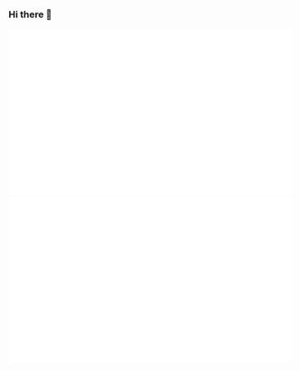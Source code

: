 ### Hi there 👋

![Github Stats - Overview][gh-stats-overview] ![Github Stats - Languages][gh-stats-languages]

<!--
**theCalcaholic/theCalcaholic** is a ✨ _special_ ✨ repository because its `README.md` (this file) appears on your GitHub profile.

Here are some ideas to get you started:

- 🔭 I’m currently working on ...
- 🌱 I’m currently learning ...
- 👯 I’m looking to collaborate on ...
- 🤔 I’m looking for help with ...
- 💬 Ask me about ...
- 📫 How to reach me: ...
- 😄 Pronouns: ...
- ⚡ Fun fact: ...
-->

[gh-stats-languages]: https://raw.githubusercontent.com/theCalcaholic/github-stats/master/generated/languages.svg
[gh-stats-overview]: https://raw.githubusercontent.com/theCalcaholic/github-stats/master/generated/overview.svg
